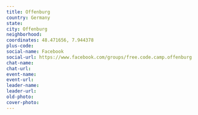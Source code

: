 ```yaml
---
title: Offenburg
country: Germany
state: 
city: Offenburg
neighborhood: 
coordinates: 48.471656, 7.944378
plus-code:
social-name: Facebook
social-url: https://www.facebook.com/groups/free.code.camp.offenburg
chat-name:
chat-url:
event-name:
event-url:
leader-name:
leader-url:
old-photo: 
cover-photo:
---
```

